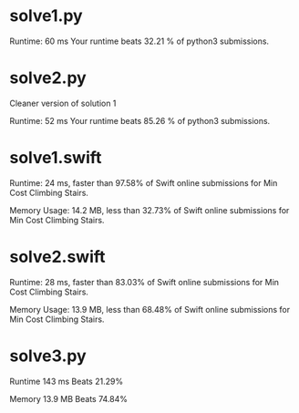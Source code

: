 # solve1.py

Runtime: 60 ms Your runtime beats 32.21 % of python3 submissions.

# solve2.py

Cleaner version of solution 1

Runtime: 52 ms Your runtime beats 85.26 % of python3 submissions.

# solve1.swift

Runtime: 24 ms, faster than 97.58% of Swift online submissions for Min Cost Climbing Stairs.

Memory Usage: 14.2 MB, less than 32.73% of Swift online submissions for Min Cost Climbing Stairs.

# solve2.swift

Runtime: 28 ms, faster than 83.03% of Swift online submissions for Min Cost Climbing Stairs.

Memory Usage: 13.9 MB, less than 68.48% of Swift online submissions for Min Cost Climbing Stairs.

# solve3.py

Runtime 143 ms Beats 21.29%

Memory 13.9 MB Beats 74.84%
